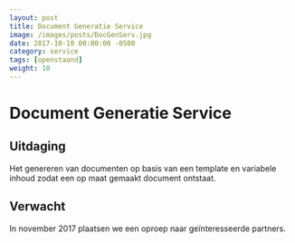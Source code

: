 ```yaml
---
layout: post
title: Document Generatie Service
image: /images/posts/DocGenServ.jpg
date: 2017-10-10 00:00:00 -0500
category: service
tags: [openstaand]
weight: 10
---
```



# Document Generatie Service

## Uitdaging 
Het genereren van documenten op basis van een template en variabele inhoud zodat een op maat gemaakt document ontstaat.

## Verwacht
In november 2017 plaatsen we een oproep naar geïnteresseerde partners.
